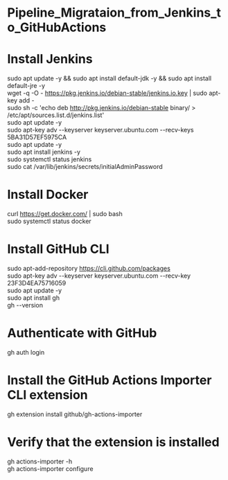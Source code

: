 # Pipeline_Migrataion_from_Jenkins_to_GitHubActions <br>
# Install Jenkins <br>
sudo apt update -y && sudo apt install default-jdk -y && sudo apt install default-jre -y <br>
wget -q -O - https://pkg.jenkins.io/debian-stable/jenkins.io.key | sudo apt-key add - <br>
sudo sh -c 'echo deb http://pkg.jenkins.io/debian-stable binary/ > /etc/apt/sources.list.d/jenkins.list' <br>
sudo apt update -y <br>
sudo apt-key adv --keyserver keyserver.ubuntu.com --recv-keys 5BA31D57EF5975CA <br>
sudo apt update -y <br>
sudo apt install jenkins -y <br>
sudo systemctl status jenkins <br>
sudo cat /var/lib/jenkins/secrets/initialAdminPassword <br>

# Install Docker <br>
curl https://get.docker.com/ | sudo bash <br>
sudo systemctl status docker <br>

# Install GitHub CLI <br>
sudo apt-add-repository https://cli.github.com/packages <br>
sudo apt-key adv --keyserver keyserver.ubuntu.com --recv-key 23F3D4EA75716059 <br>
sudo apt update -y <br>
sudo apt install gh <br>
gh --version <br>

# Authenticate with GitHub <br>
gh auth login <br>

# Install the GitHub Actions Importer CLI extension <br>
gh extension install github/gh-actions-importer <br>

# Verify that the extension is installed <br>
gh actions-importer -h <br>
gh actions-importer configure <br>


